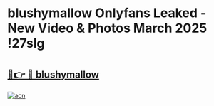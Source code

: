 # blushymallow Onlyfans Leaked - New Video & Photos March 2025 !27slg

# <h2><a href="https://zuw2ff.iuczelnia.edu.pl?title=blushymallow&ref=27slg">🔗👉 🔴 blushymallow</a></h2>

[![acn](https://github.com/user-attachments/assets/0f9c940e-d8b0-45ae-aac7-cd30a18b3e1c)](https://zuw2ff.iuczelnia.edu.pl?title=blushymallow&ref=27slg)

